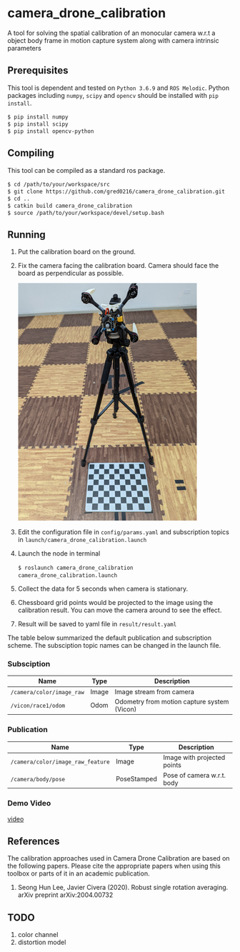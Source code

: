 # camera_drone_calibration

A tool for solving the spatial calibration of an monocular camera w.r.t a object body frame in motion capture system along with camera intrinsic parameters

## Prerequisites

This tool is dependent and tested on `Python 3.6.9` and `ROS Melodic`. Python packages including `numpy`, `scipy` and `opencv` should be installed with `pip install`. 
```
$ pip install numpy
$ pip install scipy
$ pip install opencv-python
```

## Compiling

This tool can be compiled as a standard ros package.

```
$ cd /path/to/your/workspace/src
$ git clone https://github.com/gred0216/camera_drone_calibration.git
$ cd ..
$ catkin build camera_drone_calibration
$ source /path/to/your/workspace/devel/setup.bash
```


## Running

1. Put the calibration board on the ground.
2. Fix the camera facing the calibration board. Camera should face the board as perpendicular as possible.
      
   <img src="doc/img/setup.jpg" alt="setup" width="400"/>
3. Edit the configuration file in `config/params.yaml` and subscription topics in `launch/camera_drone_calibration.launch`
4. Launch the node in terminal 
   
   `$ roslaunch camera_drone_calibration camera_drone_calibration.launch`
5. Collect the data for 5 seconds when camera is stationary. 
6. Chessboard grid points would be projected to the image using the calibration result. You can move the camera around to see the effect.
7. Result will be saved to yaml file in `result/result.yaml`


The table below summarized the default publication and subscription scheme. The subsciption topic names can be changed in the launch file.

### Subsciption
| Name                      | Type  | Description                                 |
| ------------------------- | ----- | ------------------------------------------- |
| `/camera/color/image_raw` | Image | Image stream from camera                    |
| `/vicon/race1/odom`       | Odom  | Odometry from motion capture system (Vicon) |

### Publication
| Name                              | Type        | Description                 |
| --------------------------------- | ----------- | --------------------------- |
| `/camera/color/image_raw_feature` | Image       | Image with projected points |
| `/camera/body/pose`               | PoseStamped | Pose of camera w.r.t. body  |



### Demo Video

[video](https://www.youtube.com/watch?v=4smXKLLD3MY)



## References
The calibration approaches used in Camera Drone Calibration are based on the following papers. Please cite the appropriate papers when using this toolbox or parts of it in an academic publication.

1. Seong Hun Lee, Javier Civera (2020). Robust single rotation averaging. arXiv preprint arXiv:2004.00732

## TODO
1. color channel
2. distortion model
